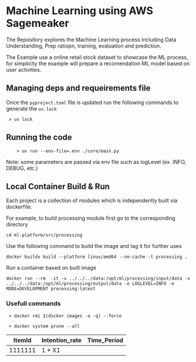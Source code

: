 # Machine Learning using AWS Sagemeaker

The Repository explores the Machine Learning process including Data Understanding, Prep  ratiopn, training, evaluation and prediction.

The Example use a online retail stock dataset to showcase the ML process, for simplicity the example will prepare a recomendation ML model based on user activities.

## Managing deps and requeirements file

Once the `pyproject.toml` file is updated run the following commands to generate the `uv.lock`
```shell
 > uv lock
```

## Running the code

```shell
    > uv run --env-file=.env ./core/main.py
```

Note: some parameters are passed via env file such as logLevel (ex. INFO, DEBUG, etc.)

## Local Container Build & Run

Each project is a collection of modules which is independently built via dockerfile.

For example, to build processing module first go to the corresponding directory

```shell
cd ml-platform/src/processing
```

Use the following command to build the image and tag it for further uses

```shell
docker buildx build --platform linux/amd64 --no-cache -t processing .
```

Run a container based on built image

```shell
docker run --rm  -it -v ../../../data:/opt/ml/processing/input/data -v ../../../data:/opt/ml/processing/output/data -e LOGLEVEL=INFO -e MODE=DEVELOPMENT processing:latest
```

### Usefull commands

```shell
 > docker rmi $(docker images -a -q) --force 
```

```shell
 > docker system prune --all
```


| ItemId  | Intention_rate | Time_Period | 
| ------- | -------------- | ----------- |
| 1111111 | 1 * X1  |